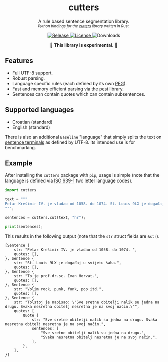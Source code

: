 <div align="center">
    <h1>cutters</h1>
    <p>
    A rule based sentence segmentation library.<br>
    <small><i>Python bindings for the <a href="https://crates.io/crates/cutters">cutters</a> library written in Rust.</i></small>
    </p>
</div>
<p align="center">
    <a href="https://pypi.org/project/cutters/">
        <img alt="Release" src="https://img.shields.io/pypi/v/cutters">
    </a>
    <a href="https://github.com/cyanic-selkie/cutters/blob/main/LICENSE">
        <img alt="License" src="https://img.shields.io/pypi/l/cutters">
    </a>
    <img alt="Downloads" src="https://img.shields.io/pypi/dm/cutters">
</p>
<p align="center">
🚧 <b>This library is experimental.</b> 🚧
</p>

## Features
- Full UTF-8 support.
- Robust parsing.
- Language specific rules (each defined by its own [PEG](https://en.wikipedia.org/wiki/Parsing_expression_grammar)).
- Fast and memory efficient parsing via the [pest](https://github.com/pest-parser/pest) library.
- Sentences can contain quotes which can contain subsentences.

## Supported languages
- Croatian (standard)
- English (standard)

There is also an additional `Baseline` "language" that simply splits the text on [sentence terminals](https://unicode.org/L2/L2003/03145-sentence-term.htm) as defined by UTF-8. Its intended use is for benchmarking.

## Example

After installing the `cutters` package with `pip`, usage is simple (note that the language is defined via [ISO 639-1](https://en.wikipedia.org/wiki/List_of_ISO_639-1_codes) two letter language codes).

```python
import cutters

text = """
Petar Krešimir IV. je vladao od 1058. do 1074. St. Louis 9LX je događaj u svijetu šaha. To je prof.dr.sc. Ivan Horvat. Volim rock, punk, funk, pop itd. Tolstoj je napisao: "Sve sretne obitelji nalik su jedna na drugu. Svaka nesretna obitelj nesretna je na svoj način."
""";

sentences = cutters.cut(text, "hr");

print(sentences);
```

This results in the following output (note that the `str` struct fields are `&str`).
```
[Sentence {
    str: "Petar Krešimir IV. je vladao od 1058. do 1074. ",
    quotes: [],
}, Sentence {
    str: "St. Louis 9LX je događaj u svijetu šaha.",
    quotes: [],
}, Sentence {
    str: "To je prof.dr.sc. Ivan Horvat.",
    quotes: [],
}, Sentence {
    str: "Volim rock, punk, funk, pop itd.",
    quotes: [],
}, Sentence {
    str: "Tolstoj je napisao: \"Sve sretne obitelji nalik su jedna na drugu. Svaka nesretna obitelj nesretna je na svoj način.\"",
    quotes: [
        Quote {
            str: "Sve sretne obitelji nalik su jedna na drugu. Svaka nesretna obitelj nesretna je na svoj način.",
            sentences: [
                "Sve sretne obitelji nalik su jedna na drugu.",
                "Svaka nesretna obitelj nesretna je na svoj način.",
            ],
        },
    ],
}]
```

